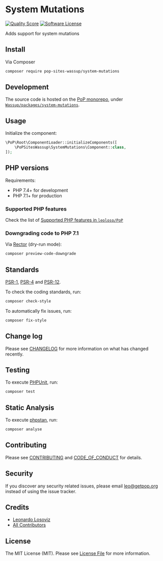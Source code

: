 # System Mutations

<!-- [![Build Status][ico-travis]][link-travis] -->
[![Quality Score][ico-code-quality]][link-code-quality]
[![Software License][ico-license]](LICENSE.md)

<!--
[![Latest Version on Packagist][ico-version]][link-packagist]
[![Coverage Status][ico-scrutinizer]][link-scrutinizer]
[![Total Downloads][ico-downloads]][link-downloads]
-->

Adds support for system mutations

## Install

Via Composer

``` bash
composer require pop-sites-wassup/system-mutations
```

## Development

The source code is hosted on the [PoP monorepo](https://github.com/leoloso/PoP), under [`Wassup/packages/system-mutations`](https://github.com/leoloso/PoP/tree/master/layers/Wassup/packages/system-mutations).

## Usage

Initialize the component:

``` php
\PoP\Root\ComponentLoader::initializeComponents([
    \PoPSitesWassup\SystemMutations\Component::class,
]);
```

## PHP versions

Requirements:

- PHP 7.4+ for development
- PHP 7.1+ for production

### Supported PHP features

Check the list of [Supported PHP features in `leoloso/PoP`](https://github.com/leoloso/PoP/#supported-php-features)

### Downgrading code to PHP 7.1

Via [Rector](https://github.com/rectorphp/rector) (dry-run mode):

```bash
composer preview-code-downgrade
```

## Standards

[PSR-1](https://www.php-fig.org/psr/psr-1), [PSR-4](https://www.php-fig.org/psr/psr-4) and [PSR-12](https://www.php-fig.org/psr/psr-12).

To check the coding standards, run:

``` bash
composer check-style
```

To automatically fix issues, run:

``` bash
composer fix-style
```

## Change log

Please see [CHANGELOG](CHANGELOG.md) for more information on what has changed recently.

## Testing

To execute [PHPUnit](https://phpunit.de/), run:

``` bash
composer test
```

## Static Analysis

To execute [phpstan](https://github.com/phpstan/phpstan), run:

``` bash
composer analyse
```

## Contributing

Please see [CONTRIBUTING](CONTRIBUTING.md) and [CODE_OF_CONDUCT](CODE_OF_CONDUCT.md) for details.

## Security

If you discover any security related issues, please email leo@getpop.org instead of using the issue tracker.

## Credits

- [Leonardo Losoviz][link-author]
- [All Contributors][link-contributors]

## License

The MIT License (MIT). Please see [License File](LICENSE.md) for more information.

[ico-version]: https://img.shields.io/packagist/v/pop-sites-wassup/system-mutations.svg?style=flat-square
[ico-license]: https://img.shields.io/badge/license-MIT-brightgreen.svg?style=flat-square
[ico-travis]: https://img.shields.io/travis/pop-sites-wassup/system-mutations/master.svg?style=flat-square
[ico-scrutinizer]: https://img.shields.io/scrutinizer/coverage/g/pop-sites-wassup/system-mutations.svg?style=flat-square
[ico-code-quality]: https://img.shields.io/scrutinizer/g/pop-sites-wassup/system-mutations.svg?style=flat-square
[ico-downloads]: https://img.shields.io/packagist/dt/pop-sites-wassup/system-mutations.svg?style=flat-square

[link-packagist]: https://packagist.org/packages/pop-sites-wassup/system-mutations
[link-travis]: https://travis-ci.org/pop-sites-wassup/system-mutations
[link-scrutinizer]: https://scrutinizer-ci.com/g/pop-sites-wassup/system-mutations/code-structure
[link-code-quality]: https://scrutinizer-ci.com/g/pop-sites-wassup/system-mutations
[link-downloads]: https://packagist.org/packages/pop-sites-wassup/system-mutations
[link-author]: https://github.com/leoloso
[link-contributors]: ../../../../../../contributors
